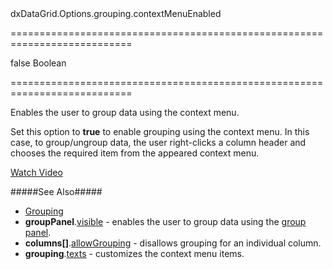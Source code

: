 <!--id-->dxDataGrid.Options.grouping.contextMenuEnabled<!--/id-->
===========================================================================
<!--default-->false<!--/default-->
<!--type-->Boolean<!--/type-->
===========================================================================

<!--shortDescription-->
Enables the user to group data using the context menu.
<!--/shortDescription-->

<!--fullDescription-->
Set this option to **true** to enable grouping using the context menu. In this case, to group/ungroup data, the user right-clicks a column header and chooses the required item from the appeared context menu.

<a href="https://www.youtube.com/watch?v=JHUSz3S0cWw&index=2&list=PL8h4jt35t1wjGvgflbHEH_e3b23AA30-z" class="button orange small fix-width-155" target="_blank">Watch Video</a>

#####See Also#####
- [Grouping](/Documentation/Guide/Widgets/DataGrid/Grouping/)
- **groupPanel**.[visible](/Documentation/ApiReference/UI_Widgets/dxDataGrid/Configuration/groupPanel/#visible) - enables the user to group data using the [group panel](/Documentation/Guide/Widgets/DataGrid/Grouping/#User_Interaction).
- **columns[]**.[allowGrouping](/Documentation/ApiReference/UI_Widgets/dxDataGrid/Configuration/columns/#allowGrouping) - disallows grouping for an individual column.
- **grouping**.[texts](/Documentation/ApiReference/UI_Widgets/dxDataGrid/Configuration/grouping/texts/) - customizes the context menu items.

<!--/fullDescription-->